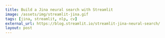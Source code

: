 ```yaml
---
title: Build a Jina neural search with Streamlit
image: /assets/img/streamlit-jina.gif
tags: [jina, streamlit, nlp, cv]
external_url: https://blog.streamlit.io/streamlit-jina-neural-search/
layout: post
---
```


